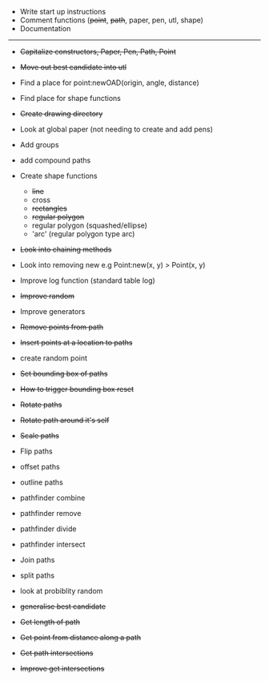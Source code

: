 * Write start up instructions
* Comment functions (~~point~~, ~~path~~, paper, pen, utl, shape)
* Documentation

---

* ~~Capitalize constructors, Paper, Pen, Path, Point~~

* ~~Move out best candidate into utl~~
* Find a place for point:newOAD(origin, angle, distance)
* Find place for shape functions
* ~~Create drawing directory~~

* Look at global paper (not needing to create and add pens)

* Add groups
* add compound paths

* Create shape functions
  * ~~line~~
  * cross
  * ~~rectangles~~
  * ~~regular polygon~~
  * regular polygon (squashed/ellipse)
  * 'arc' (regular polygon type arc)


* ~~Look into chaining methods~~
* Look into removing new e.g Point:new(x, y) > Point(x, y)
* Improve log function (standard table log)
* ~~Improve random~~
* Improve generators

* ~~Remove points from path~~
* ~~Insert points at a location to paths~~
* create random point

* ~~Set bounding box of paths~~
* ~~How to trigger bounding box reset~~

* ~~Rotate paths~~
* ~~Rotate path around it's self~~
* ~~Scale paths~~
* Flip paths

* offset paths
* outline paths

* pathfinder combine
* pathfinder remove
* pathfinder divide
* pathfinder intersect

* Join paths
* split paths

* look at probiblity random

* ~~generalise best candidate~~

* ~~Get length of path~~
* ~~Get point from distance along a path~~
* ~~Get path intersections~~
* ~~Improve get intersections~~